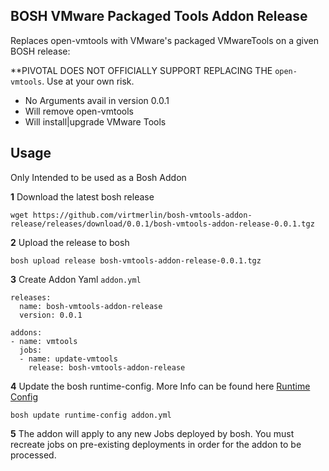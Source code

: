 ## BOSH VMware Packaged Tools Addon Release

Replaces open-vmtools with VMware's packaged VMwareTools on a given BOSH release:

**PIVOTAL DOES NOT OFFICIALLY SUPPORT REPLACING THE ```open-vmtools```.  Use at your own risk.

- No Arguments avail in version 0.0.1
- Will remove open-vmtools
- Will install|upgrade VMware Tools

## Usage

Only Intended to be used as a Bosh Addon

**1** Download the latest bosh release

```
wget https://github.com/virtmerlin/bosh-vmtools-addon-release/releases/download/0.0.1/bosh-vmtools-addon-release-0.0.1.tgz
```

**2** Upload the release to bosh

```
bosh upload release bosh-vmtools-addon-release-0.0.1.tgz
```

 
**3** Create Addon Yaml ```addon.yml```

```
releases:
  name: bosh-vmtools-addon-release
  version: 0.0.1
  
addons:
- name: vmtools
  jobs:
  - name: update-vmtools
    release: bosh-vmtools-addon-release
```

**4** Update the bosh runtime-config.  More Info can be found here [Runtime Config](https://bosh.io/docs/runtime-config.html)

```
bosh update runtime-config addon.yml
```

**5** The addon will apply to any new Jobs deployed by bosh.  You must recreate jobs on pre-existing deployments in order for the addon to be processed.

